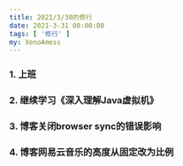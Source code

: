 ```yaml
---
title: 2021/3/30的修行
date: 2021-3-31 00:00:00
tags: [ '修行' ]
my: XenoAmess
---
```


### 1. 上班

### 2. 继续学习《深入理解Java虚拟机》

### 3. 博客关闭browser sync的错误影响

### 4. 博客网易云音乐的高度从固定改为比例
